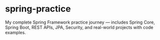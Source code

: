 # spring-practice
My complete Spring Framework practice journey — includes Spring Core, Spring Boot, REST APIs, JPA, Security, and real-world projects with code examples.
